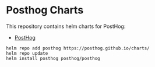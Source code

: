 # Posthog Charts

This repository contains helm charts for PostHog:

* [PostHog](https://github.com/PostHog/charts/blob/master/charts/posthog/README.md)

```shell script
helm repo add posthog https://posthog.github.io/charts/
helm repo update
helm install posthog posthog/posthog
```
